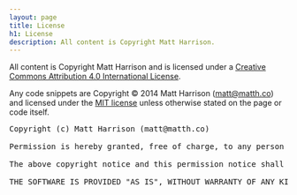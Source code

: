 ```yaml
---
layout: page
title: License
h1: License
description: All content is Copyright Matt Harrison.
---
```

All content is Copyright Matt Harrison and is licensed under a [Creative Commons Attribution 4.0 International License](http://creativecommons.org/licenses/by/4.0/ "Creative Commons Attribution 4.0 International License").

Any code snippets are Copyright © 2014 Matt Harrison (matt@matth.co) and licensed under the [MIT license](http://www.opensource.org/licenses/mit-license.php "MIT license") unless otherwise stated on the page or code itself.

<pre>Copyright (c) Matt Harrison (matt@matth.co)

Permission is hereby granted, free of charge, to any person obtaining a copy of this software and associated documentation files (the "Software"), to deal in the Software without restriction, including without limitation the rights to use, copy, modify, merge, publish, distribute, sublicense, and/or sell copies of the Software, and to permit persons to whom the Software is furnished to do so, subject to the following conditions:

The above copyright notice and this permission notice shall be included in all copies or substantial portions of the Software.

THE SOFTWARE IS PROVIDED "AS IS", WITHOUT WARRANTY OF ANY KIND, EXPRESS OR IMPLIED, INCLUDING BUT NOT LIMITED TO THE WARRANTIES OF MERCHANTABILITY, FITNESS FOR A PARTICULAR PURPOSE AND NONINFRINGEMENT. IN NO EVENT SHALL THE AUTHORS OR COPYRIGHT HOLDERS BE LIABLE FOR ANY CLAIM, DAMAGES OR OTHER LIABILITY, WHETHER IN AN ACTION OF CONTRACT, TORT OR OTHERWISE, ARISING FROM, OUT OF OR IN CONNECTION WITH THE SOFTWARE OR THE USE OR OTHER DEALINGS IN THE SOFTWARE.</pre>